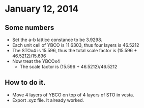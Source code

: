 # January 12, 2014

## Some numbers
- Set the a-b lattice constance to be 3.9298.
- Each unit cell of YBCO is 11.6303, thus four layers is 46.5212
- The STOx4 is 15.596, thus the total scale factor is (15.596 + 46.5212)/15.696
- Now treat the YBCOx4
    - The scale factor is  (15.596 + 46.5212)/46.5212

## How to do it.

- Move 4 layers of YBCO on top of 4 layers of STO in vesta.
- Export .xyz file. It already worked.



